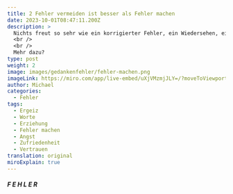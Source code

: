 ```yaml
---
title: 2 Fehler vermeiden ist besser als Fehler machen
date: 2023-10-01T08:47:11.200Z
description: >
  Nichts freut so sehr wie ein korrigierter Fehler, ein Wiedersehen, eine überstandene Krankheit oder ein Wiederaufstehen aus einer ausweglosen Lage. Um das zu erleben muss ich Fehler machen, weggehen, krank werden oder stecken bleiben.  
  <br />
  <br />
  Mehr dazu? 
type: post
weight: 2
image: images/gedankenfehler/fehler-machen.png
imageLink: https://miro.com/app/live-embed/uXjVMzmjJLY=/?moveToViewport=-7491,-1009,9087,3103&embedId=291546011461
author: Michael
categories:
  - Fehler
tags:
  - Ergeiz
  - Worte
  - Erziehung
  - Fehler machen
  - Angst
  - Zufriedenheit
  - Vertrauen
translation: original
miroExplain: true
---
```


##### F E H L E R
